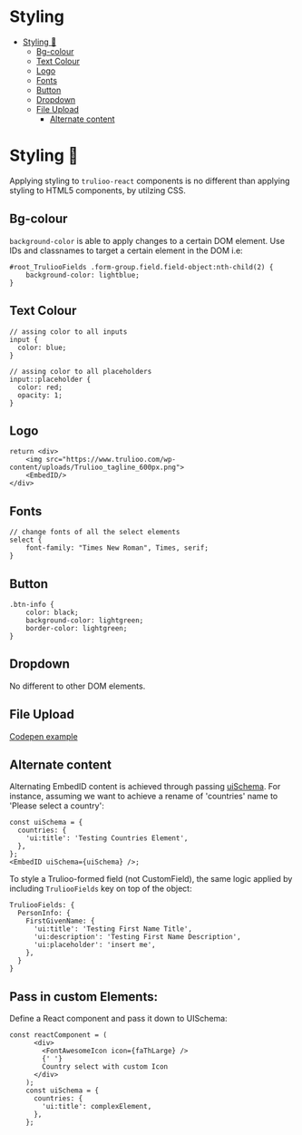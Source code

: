 # Styling
<!-- START doctoc generated TOC please keep comment here to allow auto update -->
<!-- DON'T EDIT THIS SECTION, INSTEAD RE-RUN doctoc TO UPDATE -->
- [Styling 🦩](#styling-%F0%9F%A6%A9)
  - [Bg-colour](#bg-colour)
  - [Text Colour](#text-colour)
  - [Logo](#logo)
  - [Fonts](#fonts)
  - [Button](#button)
  - [Dropdown](#dropdown)
  - [File Upload](#file-upload)
    - [Alternate content](#alternate-content)

<!-- END doctoc generated TOC please keep comment here to allow auto update -->

# Styling 🦩
Applying styling to `trulioo-react` components is no different than applying styling to HTML5 components, by utilzing CSS.

## Bg-colour 

`background-color` is able to apply changes to a certain DOM element. Use IDs and classnames to target a certain element in the DOM i.e: 

```
#root_TruliooFields .form-group.field.field-object:nth-child(2) {
    background-color: lightblue;
}
```

## Text Colour

```
// assing color to all inputs
input {
  color: blue;
}

// assing color to all placeholders
input::placeholder {
  color: red;
  opacity: 1;
}
```

## Logo

```
return <div>
    <img src="https://www.trulioo.com/wp-content/uploads/Trulioo_tagline_600px.png">
    <EmbedID/>
</div>
```

## Fonts

```
// change fonts of all the select elements
select {
    font-family: "Times New Roman", Times, serif;
}
```

## Button

```
.btn-info {
    color: black;
    background-color: lightgreen;
    border-color: lightgreen;
}
```

## Dropdown

No different to other DOM elements.

## File Upload

[Codepen example](https://codepen.io/adamlaki/pen/VYpewx)

## Alternate content

Alternating EmbedID content is achieved through passing [uiSchema](https://rjsf-team.github.io/react-jsonschema-form/). For instance, assuming we want to achieve a rename of 'countries' name to 'Please select a country':

```
const uiSchema = {
  countries: {
    'ui:title': 'Testing Countries Element',
  },
};
<EmbedID uiSchema={uiSchema} />;
````

To style a Trulioo-formed field (not CustomField), the same logic applied by including `TruliooFields` key on top of the object:

```
TruliooFields: {
  PersonInfo: {
    FirstGivenName: {
      'ui:title': 'Testing First Name Title',
      'ui:description': 'Testing First Name Description',
      'ui:placeholder': 'insert me',
    },
  }
}
```

## Pass in custom Elements:

Define a React component and pass it down to UISchema:

```
const reactComponent = (
      <div>
        <FontAwesomeIcon icon={faThLarge} />
        {' '}
        Country select with custom Icon
      </div>
    );
    const uiSchema = {
      countries: {
        'ui:title': complexElement,
      },
    };
```

